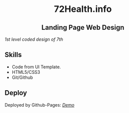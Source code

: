 <h1 style="text-align: center">72Health.info</h1>

<h2 style="text-align: center"> Landing Page Web Design</h2>

_1st level coded design of 7th_

## Skills

- Code from UI Template.
- HTML5/CSS3
- Git/Github

## Deploy

Deployed by Github-Pages: _[Demo](https://codepen.io/MSabry809/full/GRoYgXL)_
